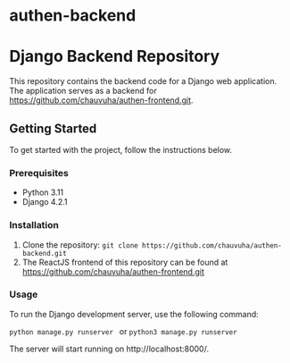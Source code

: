 # authen-backend

# Django Backend Repository

This repository contains the backend code for a Django web application. The application serves as a backend for https://github.com/chauvuha/authen-frontend.git.

## Getting Started

To get started with the project, follow the instructions below.

### Prerequisites

- Python 3.11
- Django 4.2.1

### Installation

1. Clone the repository:
   ``` git clone https://github.com/chauvuha/authen-backend.git ```
2. The ReactJS frontend of this repository can be found at https://github.com/chauvuha/authen-frontend.git

### Usage
To run the Django development server, use the following command:

```python manage.py runserver ```
or 
```python3 manage.py runserver```

The server will start running on http://localhost:8000/.






